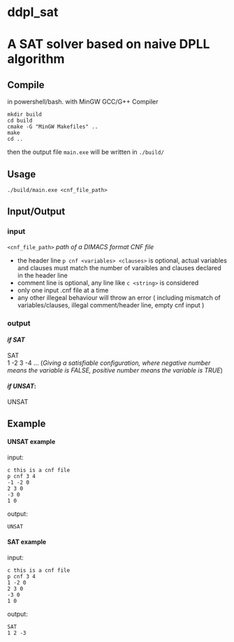 # ddpl_sat
# A SAT solver based on naive DPLL algorithm

## Compile
in powershell/bash. with MinGW GCC/G++ Compiler

```mkdir build```  
```cd build```  
```cmake -G "MinGW Makefiles" ..```  
```make```  
```cd ..```

then the output file ```main.exe``` will be written in ```./build/```

## Usage
```./build/main.exe <cnf_file_path>```

## Input/Output
### input 
```<cnf_file_path>``` *path of a DIMACS format CNF file*

- the header line ```p cnf <variables> <clauses>``` is optional, actual variables and clauses must match the number of varaibles and clauses declared in the header line
- comment line is optional, any line like ```c <string>``` is considered
- only one input .cnf file at a time
- any other illegeal behaviour will throw an error ( including mismatch of variables/clauses, illegal comment/header line, empty cnf input )

### output
#### *if SAT*

SAT  
1 -2 3 -4 ... (*Giving a satisfiable configuration, where negative number means the variable is FALSE, positive number means the variable is TRUE*)

#### *if UNSAT*:

UNSAT

## Example

#### UNSAT example

input:

```plaintext
c this is a cnf file  
p cnf 3 4  
-1 -2 0  
2 3 0  
-3 0  
1 0
```

output:  

```UNSAT```

#### SAT example

input:

```plaintext
c this is a cnf file
p cnf 3 4
1 -2 0
2 3 0
-3 0
1 0
```

output:

```plaintext
SAT
1 2 -3
```